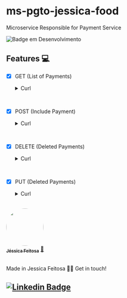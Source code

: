 # ms-pgto-jessica-food
Microservice Responsible for Payment Service


![Badge em Desenvolvimento](http://img.shields.io/static/v1?label=STATUS&message=EM%20DESENVOLVIMENTO&color=GREEN&style=for-the-badge)


## Features 💻

- [x] GET (List of Payments)
   <details><summary>Curl</summary>
        <p>
  
       curl --location --request GET 'http://localhost:8080/pagamentos'
<br>

- [x] POST (Include Payment)
   <details><summary>Curl</summary>
        <p>
  
       curl --location --request POST 'http://localhost:8080/pagamentos' \
       --header 'Content-Type: application/json' \
       --data-raw '{
       "valor": 100,
       "nome": "Amora",
       "numero": "12345678",
       "expiracao": "10/29",
       "codigo": "113",
       "status": "CRIADO",
       "pedidoId": 1,
       "formaDePagamentoId": 1
       }'
<br>

- [x] DELETE (Deleted Payments)
   <details><summary>Curl</summary>
        <p>
  
       curl --location --request DELETE 'http://localhost:8080/pagamentos/1'
<br>

- [x] PUT (Deleted Payments)
   <details><summary>Curl</summary>
        <p>
  
       curl --location --request PUT 'http://localhost:8080/pagamentos/3' \
       --header 'Content-Type: application/json' \
       --data-raw '{
       "valor": 100,
       "nome": "Mel",
       "numero": "12145678",
       "expiracao": "09/29",
       "codigo": "133",
       "status": "CRIADO",
       "pedidoId": 1,
       "formaDePagamentoId": 1
       }'
<br>





<a href="https://github.com/JehhFeitosa">
 <img style="border-radius: 50%;" src="https://avatars.githubusercontent.com/u/58116519?s=400&u=8b96c6759c724308b3cfb9e6a2480fad3f5107c2&v=4" width="100px;" alt=""/>
 <br />
 <sub><b>Jéssica Feitosa</b></sub></a> <a href="https://www.linkedin.com/in/j%C3%A9ssicafeitosa/" title="Rocketseat">🚀</a>
<br><br>

Made in Jessica Feitosa 👋🏽 Get in touch!

[![Linkedin Badge](https://img.shields.io/badge/-Jessica-blue?style=flat-square&logo=Linkedin&logoColor=white&link=https://www.linkedin.com/in/jéssicafeitosa/)](https://www.linkedin.com/in/jéssicafeitosa/)
---

